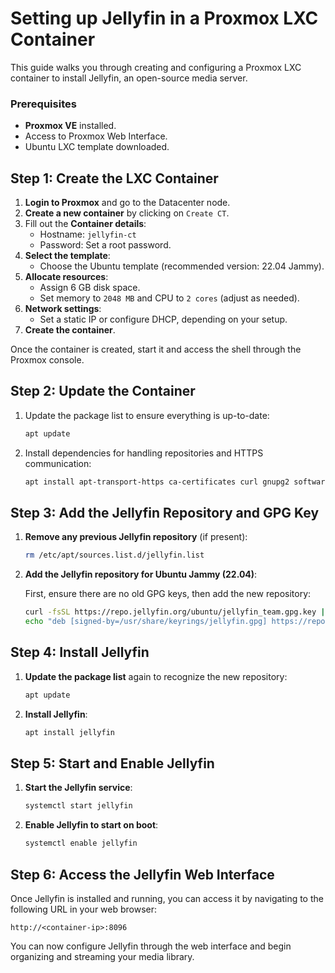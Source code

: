 # Setting up Jellyfin in a Proxmox LXC Container

This guide walks you through creating and configuring a Proxmox LXC container to install Jellyfin, an open-source media server.

### Prerequisites
- **Proxmox VE** installed.
- Access to Proxmox Web Interface.
- Ubuntu LXC template downloaded.

## Step 1: Create the LXC Container
1. **Login to Proxmox** and go to the Datacenter node.
2. **Create a new container** by clicking on `Create CT`.
3. Fill out the **Container details**:
   - Hostname: `jellyfin-ct`
   - Password: Set a root password.
4. **Select the template**:
   - Choose the Ubuntu template (recommended version: 22.04 Jammy).
5. **Allocate resources**:
   - Assign 6 GB disk space.
   - Set memory to `2048 MB` and CPU to `2 cores` (adjust as needed).
6. **Network settings**:
   - Set a static IP or configure DHCP, depending on your setup.
7. **Create the container**.

Once the container is created, start it and access the shell through the Proxmox console.

## Step 2: Update the Container
1. Update the package list to ensure everything is up-to-date:

    ```bash
    apt update
    ```

2. Install dependencies for handling repositories and HTTPS communication:

    ```bash
    apt install apt-transport-https ca-certificates curl gnupg2 software-properties-common
    ```

## Step 3: Add the Jellyfin Repository and GPG Key
1. **Remove any previous Jellyfin repository** (if present):

    ```bash
    rm /etc/apt/sources.list.d/jellyfin.list
    ```

2. **Add the Jellyfin repository for Ubuntu Jammy (22.04)**:
   
   First, ensure there are no old GPG keys, then add the new repository:

    ```bash
    curl -fsSL https://repo.jellyfin.org/ubuntu/jellyfin_team.gpg.key | gpg --dearmor -o /usr/share/keyrings/jellyfin.gpg
    echo "deb [signed-by=/usr/share/keyrings/jellyfin.gpg] https://repo.jellyfin.org/ubuntu jammy main" | tee /etc/apt/sources.list.d/jellyfin.list
    ```

## Step 4: Install Jellyfin
1. **Update the package list** again to recognize the new repository:

    ```bash
    apt update
    ```

2. **Install Jellyfin**:

    ```bash
    apt install jellyfin
    ```

## Step 5: Start and Enable Jellyfin
1. **Start the Jellyfin service**:

    ```bash
    systemctl start jellyfin
    ```

2. **Enable Jellyfin to start on boot**:

    ```bash
    systemctl enable jellyfin
    ```

## Step 6: Access the Jellyfin Web Interface
Once Jellyfin is installed and running, you can access it by navigating to the following URL in your web browser:

```
http://<container-ip>:8096
```

You can now configure Jellyfin through the web interface and begin organizing and streaming your media library.